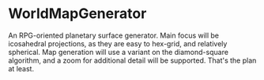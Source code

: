 # WorldMapGenerator
An RPG-oriented planetary surface generator. Main focus will be icosahedral projections, as they are easy to hex-grid, and relatively spherical. Map generation will use a variant on the diamond-square algorithm, and a zoom for additional detail will be supported. That's the plan at least.
